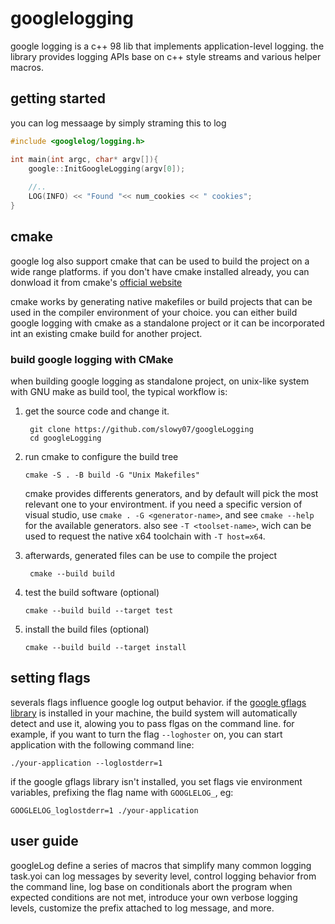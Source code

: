 # googlelogging

google logging is a c++ 98 lib that implements application-level logging. the library provides logging APIs base on c++ style streams and various helper macros.

## getting started

you can log messaage by simply straming this to log
```cpp
#include <googlelog/logging.h>

int main(int argc, char* argv[]){
    google::InitGoogleLogging(argv[0]);
    
    //..
    LOG(INFO) << "Found "<< num_cookies << " cookies";
}
```

## cmake

google log also support cmake that can be used to build the project on a wide range platforms. if you don't have cmake installed already, you can donwload it from cmake's [official website](http://www.cmake.org)

cmake works by generating native makefiles or build projects that can be used in the compiler environment of your choice. you can either build google logging with cmake as a standalone project or it can be incorporated int an existing cmake build for another project.

### build google logging with CMake

when building google logging as standalone project, on unix-like system with GNU make as build tool, the typical workflow is:

1. get the source code and change it.
   
   ```
    git clone https://github.com/slowy07/googleLogging
    cd googleLogging
    ```
2. run cmake to configure the build tree
    
    ```
    cmake -S . -B build -G "Unix Makefiles"
    ```
    cmake provides differents generators, and by default will pick the most relevant one to your environtment. if you need a specific version of visual studio, use ``cmake . -G <generator-name>``, and see ``cmake --help`` for the available generators. also see ``-T <toolset-name>``, wich can be used to request the native x64 toolchain with ``-T host=x64``.
3. afterwards, generated files can be use to compile the project
   
   ```
    cmake --build build
    ```
4. test the build software (optional)

    ```
    cmake --build build --target test
    ```
5. install the build files (optional)

    ```
    cmake --build build --target install
    ```


## setting flags

severals flags influence google log output behavior. if the [google gflags library](https://gflags.github.io/gflags/) is installed in your machine, the build system will automatically detect and use it, alowing you to pass flgas on the command line. for example, if you want to turn the flag ``--loghoster`` on, you can start application with the following command line:

```
./your-application --loglostderr=1
```

if the google gflags library isn't installed, you set flags vie environment variables, prefixing the flag name with ``GOOGLELOG_``, eg:

```
GOOGLELOG_loglostderr=1 ./your-application
```

## user guide

googleLog define a series of macros that simplify many common logging task.yoi can log messages by severity level, control logging behavior from the command line, log base on conditionals abort the program when expected conditions are not met, introduce your own verbose logging levels, customize the prefix attached to log message, and more.
